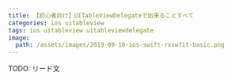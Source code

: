 ```yaml
---
title: 【初心者向け】UITableViewDelegateで出来ることすべて
categories: ios uitableview
tags: ios uitableview uitableviewdelegate
image:
  path: /assets/images/2019-09-18-ios-swift-rxswfit-basic.png
---
```

TODO: リード文
